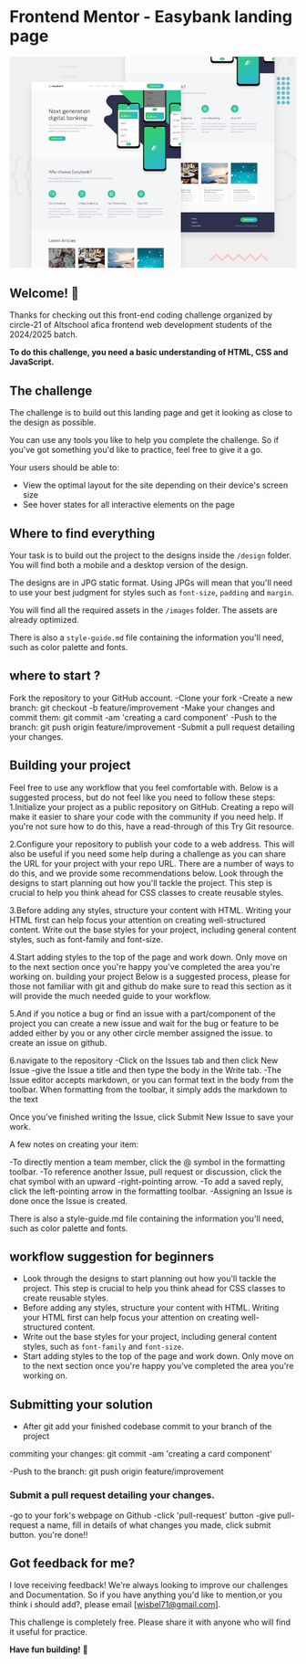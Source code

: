 # Frontend Mentor - Easybank landing page

![Design preview for the Easybank landing page coding challenge](./design/desktop-preview.jpg)

## Welcome! 👋

Thanks for checking out this front-end coding challenge organized by circle-21 of Altschool afica frontend web development students of the 2024/2025 batch.



**To do this challenge, you need a basic understanding of HTML, CSS and JavaScript.**

## The challenge

The challenge is to build out this landing page and get it looking as close to the design as possible.

You can use any tools you like to help you complete the challenge. So if you've got something you'd like to practice, feel free to give it a go.

Your users should be able to:

- View the optimal layout for the site depending on their device's screen size
- See hover states for all interactive elements on the page


## Where to find everything

Your task is to build out the project to the designs inside the `/design` folder. You will find both a mobile and a desktop version of the design. 

The designs are in JPG static format. Using JPGs will mean that you'll need to use your best judgment for styles such as `font-size`, `padding` and `margin`. 

You will find all the required assets in the `/images` folder. The assets are already optimized.

There is also a `style-guide.md` file containing the information you'll need, such as color palette and fonts.

## where to start ?
Fork the repository to your GitHub account. -Clone your fork -Create a new branch: git checkout -b feature/improvement -Make your changes and commit them: git commit -am 'creating a card component' -Push to the branch: git push origin feature/improvement -Submit a pull request detailing your changes.

## Building your project

Feel free to use any workflow that you feel comfortable with. Below is a suggested process, but do not feel like you need to follow these steps:
1.Initialize your project as a public repository on GitHub. Creating a repo will make it easier to share your code with the community if you need help. If you're not sure how to do this, have a read-through of this Try Git resource.

2.Configure your repository to publish your code to a web address. This will also be useful if you need some help during a challenge as you can share the URL for your project with your repo URL. There are a number of ways to do this, and we provide some recommendations below.
Look through the designs to start planning out how you'll tackle the project. This step is crucial to help you think ahead for CSS classes to create reusable styles.

3.Before adding any styles, structure your content with HTML. Writing your HTML first can help focus your attention on creating well-structured content.
Write out the base styles for your project, including general content styles, such as font-family and font-size.

4.Start adding styles to the top of the page and work down. Only move on to the next section once you're happy you've completed the area you're working on.
building your project
Below is a suggested process, please for those not familiar with git and github do make sure to read this section as it will provide the much needed guide to your workflow.



5.And if you notice a bug or find an issue with a part/component of the project you can create a new issue and wait for the bug or feature to be added either by you or any other circle member assigned the issue. to create an issue on github.

6.navigate to the repository -Click on the Issues tab and then click New Issue -give the Issue a title and then type the body in the Write tab. -The Issue editor accepts markdown, or you can format text in the body from the toolbar. When formatting from the toolbar, it simply adds the markdown to the text

Once you’ve finished writing the Issue, click Submit New Issue to save your work.

A few notes on creating your item:

-To directly mention a team member, click the @ symbol in the formatting toolbar. -To reference another Issue, pull request or discussion, click the chat symbol with an upward -right-pointing arrow. -To add a saved reply, click the left-pointing arrow in the formatting toolbar. -Assigning an Issue is done once the Issue is created.

There is also a style-guide.md file containing the information you'll need, such as color palette and fonts.

## workflow suggestion for beginners
- Look through the designs to start planning out how you'll tackle the project. This step is crucial to help you think ahead for CSS classes to create reusable styles.
- Before adding any styles, structure your content with HTML. Writing your HTML first can help focus your attention on creating well-structured content.
- Write out the base styles for your project, including general content styles, such as `font-family` and `font-size`.
- Start adding styles to the top of the page and work down. Only move on to the next section once you're happy you've completed the area you're working on.



## Submitting your solution

- After git add your finished codebase commit to your branch of the project 

commiting your changes: git commit -am 'creating a card component' 

-Push to the branch: git push origin feature/improvement 


### Submit a pull request detailing your changes.

-go to your fork's webpage on Github
-click 'pull-request' button
-give pull-request a name, fill in details of what changes you made, click submit button. you're done!!



## Got feedback for me?

I love receiving feedback! We're always looking to improve our challenges and Documentation. So if you have anything you'd like to mention,or you think i should add?, please email [wisbel71@gmail.com].

This challenge is completely free. Please share it with anyone who will find it useful for practice.

**Have fun building!** 🚀
